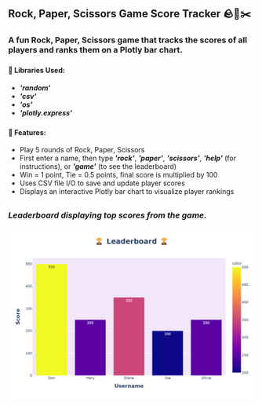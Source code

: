 ## Rock, Paper, Scissors Game Score Tracker 🪨📃✂️

### A fun Rock, Paper, Scissors game that tracks the scores of all players and ranks them on a Plotly bar chart.

###

#### 📖 Libraries Used: 
- ***'random'*** 
- ***'csv'***
- ***'os'***
- ***'plotly.express'***

###

#### 🌟 Features:  
- Play 5 rounds of Rock, Paper, Scissors  
- First enter a name, then type ***'rock'***, ***'paper'***, ***'scissors'***, ***'help'*** (for instructions), or ***'game'*** (to see the leaderboard)  
- Win = 1 point, Tie = 0.5 points, final score is multiplied by 100  
- Uses CSV file I/O to save and update player scores  
- Displays an interactive Plotly bar chart to visualize player rankings  

##

### ***Leaderboard displaying top scores from the game.***
![img.png](img.png)

